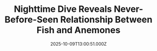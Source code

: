 ---
title: "Nighttime Dive Reveals Never-Before-Seen Relationship Between Fish and Anemones"
date: 2025-10-09T13:00:51.000Z
category: Human Kindness
externalLink: "https://www.goodnewsnetwork.org/nighttime-dive-reveals-never-before-seen-teamwork-between-young-fish-and-anemones/"
image: ""
excerpt: "A new discovery has revealed that relationships between fish and sea anemones are more diverse than those portrayed in Finding Nemo. It suggests that there the former may use the latter as a tool of self defense, while the latter uses the former as transportation. Captured through breathtaking blackwater photography, the images featured in a […] The post Nighttime Dive…"
---